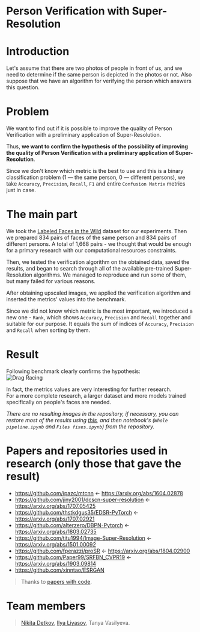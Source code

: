 # **Person Verification with Super-Resolution**

# Introduction
Let's assume that there are two photos of people in front of us, and we need to determine if the same person is depicted in the photos or not. Also suppose that we have an algorithm for verifying the person which answers this question.
# Problem
We want to find out if it is possible to improve the quality of Person Verification with a preliminary application of Super-Resolution.  

Thus, **we want to confirm the hypothesis of the possibility of improving the quality of Person Verification with a preliminary application of Super-Resolution**.

Since we don't know which metric is the best to use and this is a binary classification problem (1 — the same person, 0 — different persons), we take `Accuracy`, `Precision`, `Recall`, `F1` and entire `Confusion Matrix` metrics just in case.

# The main part
We took the [Labeled Faces in the Wild](http://vis-www.cs.umass.edu/lfw/) dataset for our experiments. Then we prepared 834 pairs of faces of the same person and 834 pairs of different persons. A total of 1,668 pairs - we thought that would be enough for a primary research with our computational resources constraints.

Then, we tested the verification algorithm on the obtained data, saved the results, and began to search through all of the available pre-trained Super-Resolution algorithms. We managed to reproduce and run some of them, but many failed for various reasons.

After obtaining upscaled images, we applied the verification algorithm and inserted the metrics' values into the benchmark.

Since we did not know which metric is the most important, we introduced a new one - `Rank`, which shows `Accuracy`, `Precision` and `Recall` together and suitable for our purpose. It equals the sum of indices of `Accuracy`, `Precision` and `Recall` when sorting by them.

# Result
Following benchmark clearly confirms the hypothesis:  
![Drag Racing](benchmark.jpg)

In fact, the metrics values are very interesting for further research.  
For a more complete research, a larger dataset and more models trained specifically on people's faces are needed.  

*There are no resulting images in the repository, if necessary, you can restore most of the results using [this](https://drive.google.com/drive/folders/1dgNBfAv1VsdX-TtKKnOD3jkf5EZuMXAu?usp=sharing), and then notebook's (`Whole pipeline.ipynb` and `Files fixes.ipynb`) from the repository.*

# Papers and repositories used in research (only those that gave the result)
- https://github.com/ipazc/mtcnn <- https://arxiv.org/abs/1604.02878  
- https://github.com/jiny2001/dcscn-super-resolution <- https://arxiv.org/abs/1707.05425  
- https://github.com/thstkdgus35/EDSR-PyTorch <- https://arxiv.org/abs/1707.02921  
- https://github.com/alterzero/DBPN-Pytorch <- https://arxiv.org/abs/1803.02735  
- https://github.com/titu1994/Image-Super-Resolution <- https://arxiv.org/abs/1501.00092  
- https://github.com/fperazzi/proSR <- https://arxiv.org/abs/1804.02900  
- https://github.com/Paper99/SRFBN_CVPR19 <- https://arxiv.org/abs/1903.09814  
- https://github.com/xinntao/ESRGAN

> Thanks to [papers with code](https://paperswithcode.com/task/image-super-resolution).
# Team members
> [Nikita Detkov](https://www.kaggle.com/detkov), [Ilya Liyasov](https://github.com/Literman), Tanya Vasilyeva.
